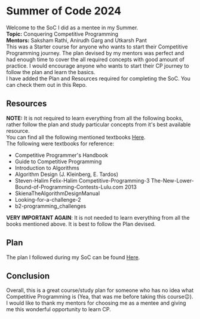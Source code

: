 # Summer of Code 2024
Welcome to the SoC I did as a mentee in my Summer.  
__Topic:__ Conquering Competitive Programming  
__Mentors:__ Saksham Rathi, Anirudh Garg and Utkarsh Pant  
This was a Starter course for anyone who wants to start their Competitive Programming journey. The plan devised by my mentors was perfect and had enough time to cover the all required concepts with good amount of practice. I would encourage anyone who wants to start their CP journey to follow the plan and learn the basics.  
I have added the Plan and Resources required for completing the SoC. You can check them out in this Repo.
## Resources
__NOTE:__ It is not required to learn everything from all the following books, rather follow the plan and study particular concepts from it's best available resource.  
You can find all the following mentioned textbooks [Here](./Resources).  
The following were textbooks for reference:
- Competitive Programmer's Handbook
- Guide to Competitive Programming
- Introduction to Algorithms
- Algorithm Design (J. Kleinberg, E. Tardos)
- Steven-Halim Felix-Halim Competitive-Programming-3 The-New-Lower-Bound-of-Programming-Contests-Lulu.com 2013  
- SkienaTheAlgorithmDesignManual
- Looking-for-a-challenge-2
- b2-programming_challenges 
 
__VERY IMPORTANT AGAIN__: It is not needed to learn everything from all the books mentioned above. It is best to follow the Plan devised.

## Plan
The plan I followed during my SoC can be found [Here](https://github.com/Ram2152/SoC_2024/blob/main/Plan.md).

## Conclusion
Overall, this is a great course/study plan for someone who has no idea what Competitive Programming is (Yea, that was me before taking this course😉).
I would like to thank my mentors for choosing me as a mentee and giving me this wonderful opportunity to learn CP. 
